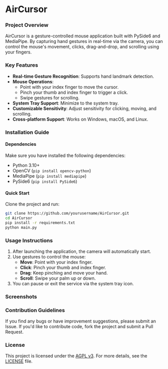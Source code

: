 # AirCursor

### Project Overview
AirCursor is a gesture-controlled mouse application built with PySide6 and MediaPipe. By capturing hand gestures in real-time via the camera, you can control the mouse's movement, clicks, drag-and-drop, and scrolling using your fingers.

### Key Features
- **Real-time Gesture Recognition**: Supports hand landmark detection.
- **Mouse Operations**:
  - Point with your index finger to move the cursor.
  - Pinch your thumb and index finger to trigger a click.
  - Swipe gestures for scrolling.
- **System Tray Support**: Minimize to the system tray.
- **Customizable Sensitivity**: Adjust sensitivity for clicking, moving, and scrolling.
- **Cross-platform Support**: Works on Windows, macOS, and Linux.

### Installation Guide

#### Dependencies
Make sure you have installed the following dependencies:
- Python 3.10+
- OpenCV (`pip install opencv-python`)
- MediaPipe (`pip install mediapipe`)
- PySide6 (`pip install PySide6`)

#### Quick Start
Clone the project and run:
```bash
git clone https://github.com/yourusername/AirCursor.git
cd AirCursor
pip install -r requirements.txt
python main.py
```

### Usage Instructions
1. After launching the application, the camera will automatically start.
2. Use gestures to control the mouse:
   - **Move**: Point with your index finger.
   - **Click**: Pinch your thumb and index finger.
   - **Drag**: Keep pinching and move your hand.
   - **Scroll**: Swipe your palm up or down.
3. You can pause or exit the service via the system tray icon.

### Screenshots
<!-- ![Main Interface](resources/screenshot_main.png)
![Settings Interface](resources/screenshot_settings.png) -->

### Contribution Guidelines
If you find any bugs or have improvement suggestions, please submit an Issue. If you'd like to contribute code, fork the project and submit a Pull Request.

### License
This project is licensed under the [AGPL v3](https://www.gnu.org/licenses/agpl-3.0.txt). For more details, see the [LICENSE](LICENSE) file.